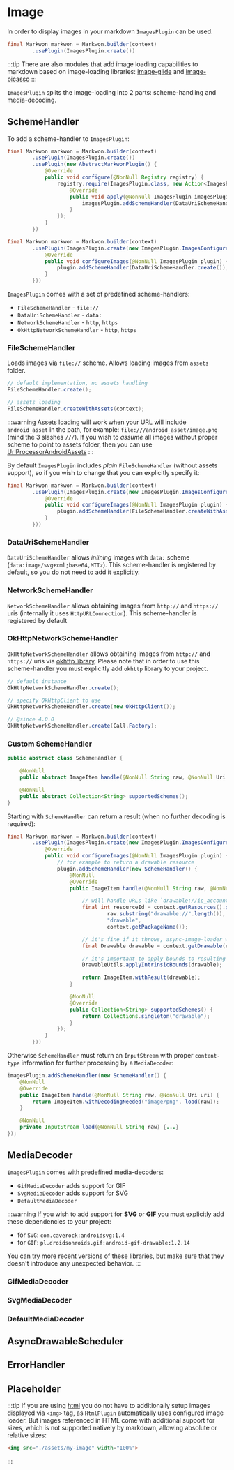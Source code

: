 # Image

<MavenBadge4 :artifact="'image'" />

In order to display images in your markdown `ImagesPlugin` can be used.

```java
final Markwon markwon = Markwon.builder(context)
        .usePlugin(ImagesPlugin.create())
```

:::tip
There are also modules that add image loading capabilities to markdown
based on image-loading libraries: [image-glide](/docs/v4/image-glide/) and
[image-picasso](/docs/v4/image-picasso/)
:::

`ImagesPlugin` splits the image-loading into 2 parts: scheme-handling and media-decoding.

## SchemeHandler

To add a scheme-handler to `ImagesPlugin`:

```java
final Markwon markwon = Markwon.builder(context)
        .usePlugin(ImagesPlugin.create())
        .usePlugin(new AbstractMarkwonPlugin() {
            @Override
            public void configure(@NonNull Registry registry) {
                registry.require(ImagesPlugin.class, new Action<ImagesPlugin>() {
                    @Override
                    public void apply(@NonNull ImagesPlugin imagesPlugin) {
                        imagesPlugin.addSchemeHandler(DataUriSchemeHandler.create());
                    }
                });
            }
        })
```

```java
final Markwon markwon = Markwon.builder(context)
        .usePlugin(ImagesPlugin.create(new ImagesPlugin.ImagesConfigure() {
            @Override
            public void configureImages(@NonNull ImagesPlugin plugin) {
                plugin.addSchemeHandler(DataUriSchemeHandler.create());
            }
        }))
```

`ImagesPlugin` comes with a set of predefined scheme-handlers:
* `FileSchemeHandler` - `file://`
* `DataUriSchemeHandler` - `data:`
* `NetworkSchemeHandler` - `http`, `https`
* `OkHttpNetworkSchemeHandler` - `http`, `https`

### FileSchemeHandler

Loads images via `file://` scheme. Allows loading images from `assets` folder.

```java
// default implementation, no assets handling
FileSchemeHandler.create();

// assets loading
FileSchemeHandler.createWithAssets(context);
```

:::warning
Assets loading will work when your URL will include `android_asset` in the path,
for example: `file:///android_asset/image.png` (mind the 3 slashes `///`). If you wish
to _assume_ all images without proper scheme to point to assets folder, then you can use
[UrlProcessorAndroidAssets](/docs/v4/core/configuration.html#urlprocessorandroidassets)
:::

By default `ImagesPlugin` includes _plain_ `FileSchemeHandler` (without assets support),
so if you wish to change that you can explicitly specify it:

```java
final Markwon markwon = Markwon.builder(context)
        .usePlugin(ImagesPlugin.create(new ImagesPlugin.ImagesConfigure() {
            @Override
            public void configureImages(@NonNull ImagesPlugin plugin) {
                plugin.addSchemeHandler(FileSchemeHandler.createWithAssets(context));
            }
        }))
```

### DataUriSchemeHandler
`DataUriSchemeHandler` allows _inlining_ images with `data:` scheme (`data:image/svg+xml;base64,MTIz`).
This scheme-handler is registered by default, so you do not need to add it explicitly.

### NetworkSchemeHandler
`NetworkSchemeHandler` allows obtaining images from `http://` and `https://` uris 
(internally it uses `HttpURLConnection`). This scheme-handler is registered by default

### OkHttpNetworkSchemeHandler
`OkHttpNetworkSchemeHandler` allows obtaining images from `http://` and `https://` uris
via [okhttp library](https://github.com/square/okhttp). Please note that in order to use
this scheme-handler you must explicitly add `okhttp` library to your project.

```java
// default instance
OkHttpNetworkSchemeHandler.create();

// specify OkHttpClient to use
OkHttpNetworkSchemeHandler.create(new OkHttpClient());

// @since 4.0.0
OkHttpNetworkSchemeHandler.create(Call.Factory);
```

### Custom SchemeHandler

```java
public abstract class SchemeHandler {

    @NonNull
    public abstract ImageItem handle(@NonNull String raw, @NonNull Uri uri);

    @NonNull
    public abstract Collection<String> supportedSchemes();
}
```

Starting with <Badge text="4.0.0" /> `SchemeHandler` can return a result (when no
further decoding is required):

```java
final Markwon markwon = Markwon.builder(context)
        .usePlugin(ImagesPlugin.create(new ImagesPlugin.ImagesConfigure() {
            @Override
            public void configureImages(@NonNull ImagesPlugin plugin) {
                // for example to return a drawable resource
                plugin.addSchemeHandler(new SchemeHandler() {
                    @NonNull
                    @Override
                    public ImageItem handle(@NonNull String raw, @NonNull Uri uri) {

                        // will handle URLs like `drawable://ic_account_24dp_white`
                        final int resourceId = context.getResources().getIdentifier(
                                raw.substring("drawable://".length()),
                                "drawable",
                                context.getPackageName());

                        // it's fine if it throws, async-image-loader will catch exception
                        final Drawable drawable = context.getDrawable(resourceId);

                        // it's important to apply bounds to resulting drawable
                        DrawableUtils.applyIntrinsicBounds(drawable);

                        return ImageItem.withResult(drawable);
                    }

                    @NonNull
                    @Override
                    public Collection<String> supportedSchemes() {
                        return Collections.singleton("drawable");
                    }
                });
            }
        }))
```

Otherwise `SchemeHandler` must return an `InputStream` with proper `content-type` information
for further processing by a `MediaDecoder`:

```java
imagesPlugin.addSchemeHandler(new SchemeHandler() {
    @NonNull
    @Override
    public ImageItem handle(@NonNull String raw, @NonNull Uri uri) {
        return ImageItem.withDecodingNeeded("image/png", load(raw));
    }

    @NonNull
    private InputStream load(@NonNull String raw) {...}
});
```

## MediaDecoder

`ImagesPlugin` comes with predefined media-decoders:
* `GifMediaDecoder` adds support for GIF
* `SvgMediaDecoder` adds support for SVG
* `DefaultMediaDecoder`

:::warning
If you wish to add support for **SVG** or **GIF** you must explicitly add these dependencies
to your project:
* for `SVG`: `com.caverock:androidsvg:1.4`
* for `GIF`: `pl.droidsonroids.gif:android-gif-drawable:1.2.14`

You can try more recent versions of these libraries, but make sure that they doesn't 
introduce any unexpected behavior.
:::


### GifMediaDecoder

### SvgMediaDecoder

### DefaultMediaDecoder

## AsyncDrawableScheduler

## ErrorHandler

## Placeholder

:::tip
If you are using [html](/docs/v4/html/) you do not have to additionally setup
images displayed via `<img>` tag, as `HtmlPlugin` automatically uses configured
image loader. But images referenced in HTML come with additional support for
sizes, which is not supported natively by markdown, allowing absolute or relative sizes:

```html
<img src="./assets/my-image" width="100%">
```
:::